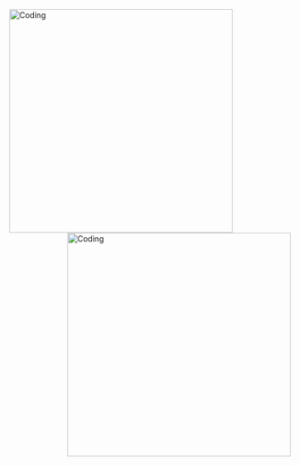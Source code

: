   <img align="left" alt="Coding" width="400" src="https://media0.giphy.com/media/8lNmaEEPpTb0RjezEB/giphy.gif?cid=ecf05e477g40zxidrjt8npzjyhugb79thdpck324rzy6p0rh&ep=v1_gifs_related&rid=giphy.gif&ct=g">
  <img align="right" alt="Coding" width="400" src="https://media0.giphy.com/media/PuvJVM5w0wu6QEUWfq/giphy.gif?cid=ecf05e47pqe959nbbbmx1tg0vbam4gmqr7cqe3t2hm7q5wak&ep=v1_gifs_search&rid=giphy.gif&ct=g">
